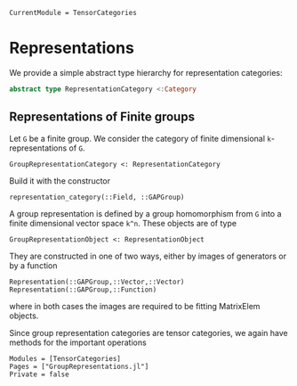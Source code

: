 ```@meta
CurrentModule = TensorCategories
```

# Representations

We provide a simple abstract type hierarchy for representation categories:

```julia
abstract type RepresentationCategory <:Category
```


## Representations of Finite groups

Let ``G`` be a finite group. We consider the category of finite dimensional
``k``-representations of ``G``.

```
GroupRepresentationCategory <: RepresentationCategory
```

Build it with the constructor

```@docs; canonical = false
representation_category(::Field, ::GAPGroup)
```

A group representation is defined by a group homomorphism from ``G`` into a
finite dimensional vector space ``k^n``. These objects are of type

```
GroupRepresentationObject <: RepresentationObject
```

They are constructed in one of two ways, either by images of generators or by a function

```@docs; canonical = false
Representation(::GAPGroup,::Vector,::Vector)
Representation(::GAPGroup,::Function)
```

where in both cases the images are required to be fitting MatrixElem objects.

Since group representation categories are tensor categories, we again have methods
for the important operations

```@autodocs
Modules = [TensorCategories]
Pages = ["GroupRepresentations.jl"]
Private = false
```
